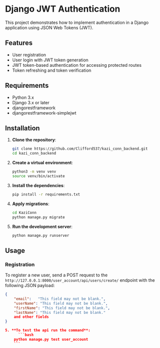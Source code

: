 # Django JWT Authentication

This project demonstrates how to implement authentication in a Django application using JSON Web Tokens (JWT).

## Features

- User registration
- User login with JWT token generation
- JWT token-based authentication for accessing protected routes
- Token refreshing and token verification

## Requirements

- Python 3.x
- Django 3.x or later
- djangorestframework
- djangorestframework-simplejwt

## Installation

1. **Clone the repository**:
    ```bash
    git clone https://github.com/Clifford537/kazi_conn_backend.git
    cd kazi_conn_backend
    ```

2. **Create a virtual environment**:
    ```bash
    python3 -m venv venv
    source venv/bin/activate
    ```

3. **Install the dependencies**:
    ```bash
    pip install -r requirements.txt
    ```

4. **Apply migrations**:
    ```bash
    cd KaziConn
    python manage.py migrate
    ```

5. **Run the development server**:
    ```bash
    python manage.py runserver
    ```

## Usage

### Registration

To register a new user, send a POST request to the `http://127.0.0.1:8000/user_account/api/users/create/` endpoint with the following JSON payload:

```json
{
    "email":   "This field may not be blank.",
    "userName": "This field may not be blank.",
    "firstName": "This field may not be blank.",
    "lastName": "This field may not be blank."
    and other fields
}

5. **To test the api run the command**:
      ```bash
    python manage.py test user_account
    ```
